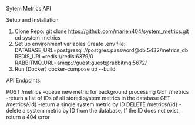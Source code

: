 Sytem Metrics API

Setup and Installation
1. Clone Repo: git clone https://github.com/marlen404/system_metrics.git
cd system_metrics
2. Set up environment variables
Create .env file:
DATABASE_URL=postgresql://postgres:password@db:5432/metrics_db
REDIS_URL=redis://redis:6379/0
RABBITMQ_URL=amqp://guest:guest@rabbitmq:5672/
3. Run (Docker)
docker-compose up --build

API Endpoints:

POST /metrics -queue new metric for background processing
GET /metrics -return a list of IDs of all stored system metrics in the database
GET /metrics/{id} -return a single system metric by ID
DELETE /metrics/{id} -delete a system metric by ID from the
database, If the ID does not exist, return a 404 error
